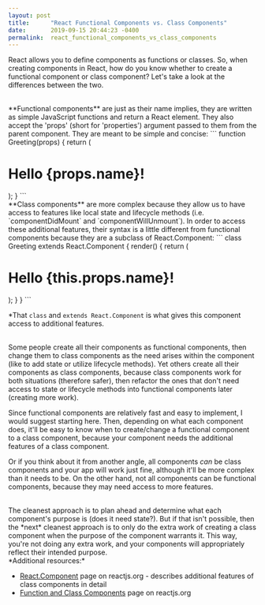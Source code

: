 ```yaml
---
layout: post
title:      "React Functional Components vs. Class Components"
date:       2019-09-15 20:44:23 -0400
permalink:  react_functional_components_vs_class_components
---
```



React allows you to define components as functions or classes.  So, when creating components in React, how do you know whether to create a functional component or class component?  Let's take a look at the differences between the two.

<br/>
**Functional components** are just as their name implies, they are written as simple JavaScript functions and return a React element.  They also accept the 'props' (short for 'properties') argument passed to them from the parent component.  They are meant to be simple and concise:
```
function Greeting(props) {
 return (
  <div>
   <h1>Hello {props.name}!</h1>
  </div>
 );
}
```

<br/>
**Class components** are more complex because they allow us to have access to features like local state and lifecycle methods (i.e. `componentDidMount` and `componentWillUnmount`).  In order to access these additional features, their syntax is a little different from functional components because they are a subclass of React.Component:
```
class Greeting extends React.Component {
 render() {
   return (
	  <div>
	   <h1>Hello {this.props.name}!</h1>
	  </div>
	 );
  }
}
```

*That `class` and `extends React.Component` is what gives this component access to additional features.

<br/>
Some people create all their components as functional components, then change them to class components as the need arises within the component (like to add state or utilize lifecycle methods).
Yet others create all their components as class components, because class components work for both situations (therefore safer), then refactor the ones that don't need access to state or lifecycle methods into functional components later (creating more work).

Since functional components are relatively fast and easy to implement, I would suggest starting here.  Then, depending on what each component does, it'll be easy to know when to create/change a functional component to a class component, because your component needs the additional features of a class component.

Or if you think about it from another angle, all components *can* be class components and your app will work just fine, although it'll be more complex than it needs to be.  On the other hand, not all components can be functional components, because they may need access to more features.

<br/>
The cleanest approach is to plan ahead and determine what each component's purpose is (does it need state?). But if that isn't possible, then the *next* cleanest approach is to only do the extra work of creating a class component when the purpose of the component warrants it.  This way, you're not doing any extra work, and your components will appropriately reflect their intended purpose.

<br/>
*Additional resources:*

* [React.Component](https://reactjs.org/docs/react-component.html) page on reactjs.org - describes additional features of class components in detail
* [Function and Class Components](https://reactjs.org/docs/components-and-props.html#function-and-class-components) page on reactjs.org

